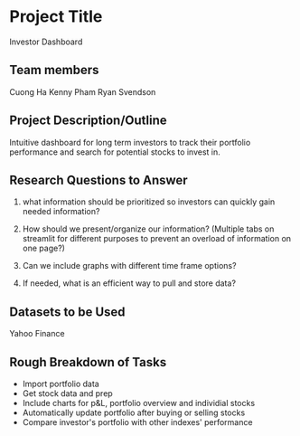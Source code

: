 # Project Title
Investor Dashboard

## Team members
Cuong Ha
Kenny Pham
Ryan Svendson

## Project Description/Outline
Intuitive dashboard for long term investors to track their portfolio performance and search for potential stocks to invest in.

## Research Questions to Answer
1. what information should be prioritized so investors can quickly gain needed information?

2. How should we present/organize our information? (Multiple tabs on streamlit for different purposes to prevent an overload of information on one page?)

3. Can we include graphs with different time frame options?

4. If needed, what is an efficient way to pull and store data?



## Datasets to be Used
Yahoo Finance

## Rough Breakdown of Tasks
- Import portfolio data
- Get stock data and prep
- Include charts for p&L, portfolio overview and individial stocks
- Automatically update portfolio after buying or selling stocks
- Compare investor's portfolio with other indexes' performance
